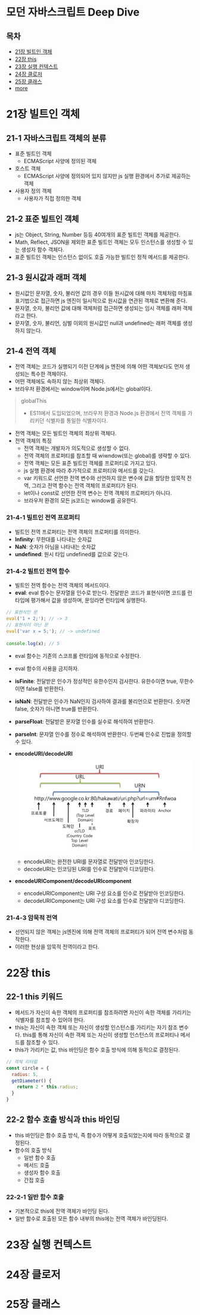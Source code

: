 # 모던 자바스크립트 Deep Dive

## 목차
* [21장 빌트인 객체]()
* [22장 this]()
* [23장 실행 컨텍스트]()
* [24장 클로저]()
* [25장 클래스]()
* [more](./readme5.md)

# 21장 빌트인 객체
## 21-1 자바스크립트 객체의 분류
* 표준 빌트인 객체
  * ECMAScript 사양에 정의된 객체
* 호스트 객체
  * ECMAScript 사양에 정의되어 있지 않지만 js 실행 환경에서 추가로 제공하는 객체
* 사용자 정의 객체
  * 사용자가 직접 정의한 객체

## 21-2 표준 빌트인 객체
* js는 Object, String, Number 등등 40여개의 표준 빌트인 객체를 제공한다.
* Math, Reflect, JSON을 제외한 표준 빌트인 객체는 모두 인스턴스를 생성할 수 있는 생성자 함수 객체다.
* 표준 빌트인 객체는 인스턴스 없이도 호출 가능한 빌트인 정적 메서드를 제공한다.

## 21-3 원시값과 래퍼 객체
* 원시값인 문자열, 숫자, 불리언 값의 경우 이들 원시값에 대해 마치 객체처럼 마침표 표기법으로 접근하면 js 엔진이 일시적으로 원시값을 연관된 객체로 변환해 준다.
* 문자열, 숫자, 불리언 값에 대해 객체처럼 접근하면 생성되는 임시 객체를 래퍼 객체라고 한다.
* 문자열, 숫자, 불리언, 심벌 이외의 원시값인 null과 undefined는 래퍼 객체를 생성하지 않는다.

## 21-4 전역 객체
* 전역 객체는 코드가 실행되기 이전 단계에 js 엔진에 의해 어떤 객체보다도 먼저 생성되는 특수한 객체이다.
* 어떤 객체에도 속하지 않는 최상위 객체다.
* 브라우저 환경에서는 window이며 Node.js에서는 global이다.
> globalThis
> * ES11에서 도입되었으며, 브라우저 환경과 Node.js 환경에서 전역 객체를 가리키던 식별자를 통일한 식별자이다.
* 전역 객체는 모든 빌트인 객체의 최상위 객체다.
* 전역 객체의 특징
  * 전역 객체는 개발자가 의도적으로 생성할 수 없다.
  * 전역 객체의 프로퍼티를 참조할 때 wiwndow(또는 global)를 생략할 수 있다.
  * 전역 객체는 모든 표준 빌트인 객체를 프로퍼티로 가지고 있다.
  * js 실행 환경에 따라 추가적으로 프로퍼티와 메서드를 갖는다.
  * var 키워드로 선언한 전역 변수와 선언하지 않은 변수에 값을 할당한 암묵적 전역, 그리고 전역 함수는 전역 객체의 프로퍼티가 된다.
  * let이나 const로 선언한 전역 변수는 전역 객체의 프로퍼티가 아니다.
  * 브라우저 환경의 모든 js코드는 window를 공유한다.

### 21-4-1 빌트인 전역 프로퍼티
* 빌트인 전역 프로퍼티는 전역 객체의 프로퍼티를 의미한다.
* **Infinity**: 무한대를 나타내는 숫자값
* **NaN**: 숫자가 아님을 나타내는 숫자값
* **undefined**: 원시 타입 undefined를 값으로 갖는다.

### 21-4-2 빌트인 전역 함수
* 빌트인 전역 함수는 전역 객체의 메서드이다.
* **eval**: eval 함수는 문자열을 인수로 받는다. 전달받은 코드가 표현식이면 코드를 런타입에 평가해서 값을 생성하며, 문잉라면 런타임에 실행한다.
```js
// 표현식인 문
eval('1 + 2;'); // -> 3
// 표현식이 아닌 문
eval('var x = 5;'); // -> undefined

console.log(x); // 5
```
  * eval 함수는 기존의 스코프롤 런타임에 동적으로 수정한다.
  * eval 함수의 사용을 금지하자.

* **isFinite**: 전달받은 인수가 정상적인 유한수인지 검사한다. 유한수이면 true, 무한수이면 false를 반환한다.
* **isNaN**: 전달받은 인수가 NaN인지 검사하여 결과를 불리언으로 반환한다. 숫자면 false, 숫자가 아니면 true를 반환한다.
* **parseFloat**: 전달받은 문자열 인수를 실수로 해석하여 반환한다.
* **parseInt**: 문자열 인수를 정수로 해석하여 반환한다. 두번째 인수로 진법을 정의할 수 있다.
* **encodeURI/decodeURI**
![](./images/21/URL.png)
  * encodeURI는 완전한 URI를 문자열로 전달받아 인코딩한다.
  * decodeURI는 인코딩된 URI를 인수로 전달받아 디코딩한다.
* **encodeURIComponent/decodeURIcomponent**
  * encodeURIComponent는 URI 구성 요소를 인수로 전달받아 인코딩한다.
  * decodeURIComponent는 URI 구성 요소를 인수로 전달받아 디코딩한다.

### 21-4-3 암묵적 전역
* 선언되지 않은 객체는 js엔진에 의해 전역 객체의 프로퍼티가 되어 전역 변수처럼 동작한다.
* 이러한 현상을 암묵적 전역이라고 한다.

# 22장 this
## 22-1 this 키워드
* 메서드가 자신이 속한 객체의 프로퍼티를 참조하려면 자신이 속한 객체를 가리키는 식별자를 참조할 수 있어야 한다.
* this는 자신이 속한 객체 또는 자신이 생성할 인스턴스를 가리키는 자기 참조 변수다. this를 통해 자신이 속한 객체 또는 자신이 생성할 인스턴스의 프로퍼티나 메서드를 참조할 수 있다.
* this가 가리키는 값, this 바인딩은 함수 호출 방식에 의해 동적으로 결정된다.
```js
// 객체 리터럴
const circle = {
  radius: 5,
  getDiameter() {
    return 2 * this.radius;
  }
}
```

## 22-2 함수 호출 방식과 this 바인딩
* this 바인딩은 함수 호출 방식, 즉 함수가 어떻게 호출되었는지에 따라 동적으로 결정된다.
* 함수의 호출 방식
  * 일반 함수 호출
  * 메서드 호출
  * 생성자 함수 호출
  * 간접 호출

### 22-2-1 일반 함수 호출
* 기본적으로 this에 전역 객체가 바인딩 된다.
* 일반 함수로 호출된 모든 함수 내부의 this에는 전역 객체가 바인딩된다.




# 23장 실행 컨텍스트
# 24장 클로저
# 25장 클래스
